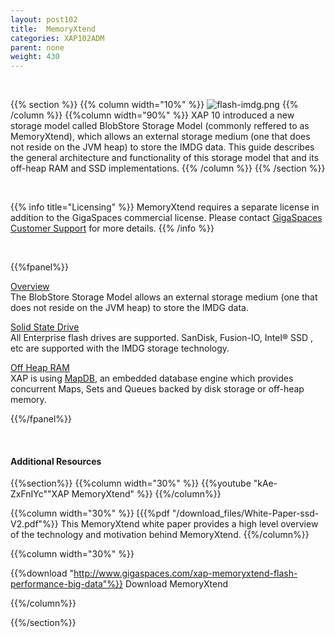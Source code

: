 ```yaml
---
layout: post102
title:  MemoryXtend
categories: XAP102ADM
parent: none
weight: 430
---
```


<br>

{{% section %}}
{{% column  width="10%" %}}
![flash-imdg.png](/attachment_files/subject/flash-imdg.png)
{{% /column %}}
{{%column width="90%" %}}
XAP 10 introduced a new storage model called BlobStore Storage Model (commonly reffered to as MemoryXtend), which allows an external storage medium (one that does not reside on the JVM heap) to store the IMDG data. This guide describes the general architecture and functionality of this storage model that and its off-heap RAM and SSD implementations.
{{% /column %}}
{{% /section %}}

<br>

{{% info title="Licensing" %}}
MemoryXtend requires a separate license in addition to the GigaSpaces commercial license. Please contact [GigaSpaces Customer Support](http://www.gigaspaces.com/content/customer-support-services) for more details.
{{% /info %}}

<br>


{{%fpanel%}}

[Overview](./memoryxtend-overview.html)<br>
The BlobStore Storage Model allows an external storage medium (one that does not reside on the JVM heap) to store the IMDG data.

[Solid State Drive](./memoryxtend-ssd.html)<br>
All Enterprise flash drives are supported. SanDisk, Fusion-IO, Intel® SSD , etc are supported with the IMDG storage technology.

[Off Heap RAM](./memoryxtend-ohr.html)<br>
XAP is using [MapDB](http://www.mapdb.org/), an embedded database engine which provides concurrent Maps, Sets and Queues backed by disk storage or off-heap memory.

{{%/fpanel%}}

<br>

#### Additional Resources

{{%section%}}
{{%column width="30%"  %}}
{{%youtube "kAe-ZxFnIYc""XAP MemoryXtend" %}}
{{%/column%}}

{{%column width="30%"  %}}
[{{%pdf "/download_files/White-Paper-ssd-V2.pdf"%}}
This MemoryXtend white paper provides a high level overview of the technology and motivation behind MemoryXtend.
{{%/column%}}

{{%column width="30%"  %}}

{{%download "http://www.gigaspaces.com/xap-memoryxtend-flash-performance-big-data"%}}  Download MemoryXtend


{{%/column%}}

{{%/section%}}


